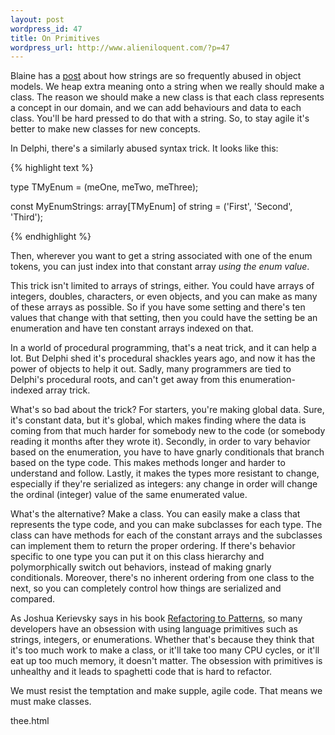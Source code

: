 ```yaml
---
layout: post
wordpress_id: 47
title: On Primitives
wordpress_url: http://www.alieniloquent.com/?p=47
---
```

Blaine has a [post][1] about how strings are so frequently abused in object
models. We heap extra meaning onto a string when we really should make a
class. The reason we should make a new class is that each class represents a
concept in our domain, and we can add behaviours and data to each class.
You'll be hard pressed to do that with a string. So, to stay agile it's better
to make new classes for new concepts.

In Delphi, there's a similarly abused syntax trick. It looks like this:

{% highlight text %}

type TMyEnum = (meOne, meTwo, meThree);

const MyEnumStrings: array[TMyEnum] of string = ('First', 'Second', 'Third');

{% endhighlight %}

Then, wherever you want to get a string associated with one of the enum
tokens, you can just index into that constant array _using the enum value_.

This trick isn't limited to arrays of strings, either. You could have arrays
of integers, doubles, characters, or even objects, and you can make as many of
these arrays as possible. So if you have some setting and there's ten values
that change with that setting, then you could have the setting be an
enumeration and have ten constant arrays indexed on that.

In a world of procedural programming, that's a neat trick, and it can help a
lot. But Delphi shed it's procedural shackles years ago, and now it has the
power of objects to help it out. Sadly, many programmers are tied to Delphi's
procedural roots, and can't get away from this enumeration-indexed array
trick.

What's so bad about the trick? For starters, you're making global data. Sure,
it's constant data, but it's global, which makes finding where the data is
coming from that much harder for somebody new to the code (or somebody reading
it months after they wrote it). Secondly, in order to vary behavior based on
the enumeration, you have to have gnarly conditionals that branch based on the
type code. This makes methods longer and harder to understand and follow.
Lastly, it makes the types more resistant to change, especially if they're
serialized as integers: any change in order will change the ordinal (integer)
value of the same enumerated value.

What's the alternative? Make a class. You can easily make a class that
represents the type code, and you can make subclasses for each type. The class
can have methods for each of the constant arrays and the subclasses can
implement them to return the proper ordering. If there's behavior specific to
one type you can put it on this class hierarchy and polymorphically switch out
behaviors, instead of making gnarly conditionals. Moreover, there's no
inherent ordering from one class to the next, so you can completely control
how things are serialized and compared.

As Joshua Kerievsky says in his book [Refactoring to Patterns][2], so many
developers have an obsession with using language primitives such as strings,
integers, or enumerations. Whether that's because they think that it's too
much work to make a class, or it'll take too many CPU cycles, or it'll eat up
too much memory, it doesn't matter. The obsession with primitives is unhealthy
and it leads to spaghetti code that is hard to refactor.

We must resist the temptation and make supple, agile code. That means we must
make classes.

   [1]: http://www.blainebuxton.com/weblog/2006/02/string-how-i-loathe-
thee.html

   [2]: http://www.amazon.com/gp/product/0321213351/

